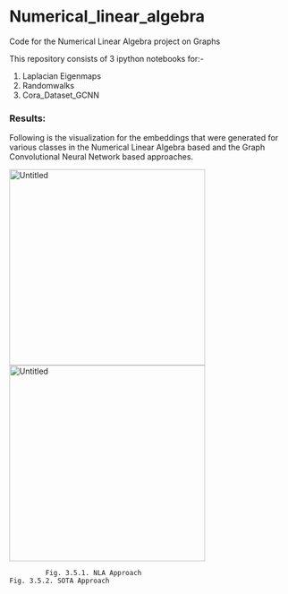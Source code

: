# Numerical_linear_algebra
Code for the Numerical Linear Algebra project on Graphs

This repository consists of 3 ipython notebooks for:-
1) Laplacian Eigenmaps
2) Randomwalks
3) Cora_Dataset_GCNN


### Results:

Following is the visualization for the embeddings that were generated for various classes in the Numerical Linear Algebra based and the Graph Convolutional Neural Network based approaches. 

<img width="350" alt="Untitled" src="https://github.com/Adarsh-Vemali/Numerical_linear_algebra/assets/68332419/40f90667-2266-4237-ac70-8d7de442381b">
<img width="350" alt="Untitled" src="https://github.com/Adarsh-Vemali/Numerical_linear_algebra/assets/68332419/af28fa1f-de82-44bb-bb6c-51a9143004f7">

             Fig. 3.5.1. NLA Approach                                                Fig. 3.5.2. SOTA Approach


